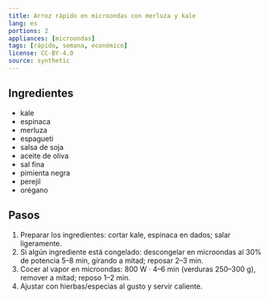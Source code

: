 ```yaml
---
title: Arroz rápido en microondas con merluza y kale
lang: es
portions: 2
appliances: [microondas]
tags: [rápido, semana, económico]
license: CC-BY-4.0
source: synthetic
---
```

## Ingredientes
- kale
- espinaca
- merluza
- espagueti
- salsa de soja
- aceite de oliva
- sal fina
- pimienta negra
- perejil
- orégano

## Pasos
1. Preparar los ingredientes: cortar kale, espinaca en dados; salar ligeramente.
2. Si algún ingrediente está congelado: descongelar en microondas al 30% de potencia 5–8 min, girando a mitad; reposar 2–3 min.
3. Cocer al vapor en microondas: 800 W · 4–6 min (verduras 250–300 g), remover a mitad; reposo 1–2 min.
4. Ajustar con hierbas/especias al gusto y servir caliente.
